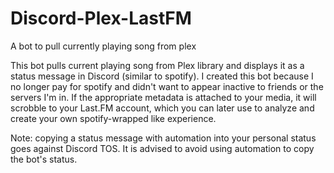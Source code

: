 # Discord-Plex-LastFM
A bot to pull currently playing song from plex

This bot pulls current playing song from Plex library and displays it as a status message in Discord (similar to spotify).
I created this bot because I no longer pay for spotify and didn't want to appear inactive to friends or the servers I'm in.
If the appropriate metadata is attached to your media, it will scrobble to your Last.FM account, which you can later use to analyze and create your own spotify-wrapped like experience.

Note: copying a status message with automation into your personal status goes against Discord TOS. It is advised to avoid using automation to copy the bot's status.
